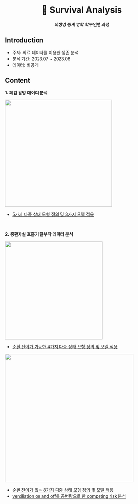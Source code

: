 <h1 align="center"> 🧪 Survival Analysis </h1>
<h4 align="center"> 의생명 통계 방학 학부인턴 과정 </h4>

## Introduction
* 주제: 의료 데이터를 이용한 생존 분석 
* 분석 기간: 2023.07 ~ 2023.08
* 데이터: 비공개

## Content
**1. 폐암 발병 데이터 분석**

<img src="https://github.com/daunJJ/Survival_Analysis/assets/109944763/8abdee83-dcc6-44dc-8bf3-7ea60fb442b3" width="350"/>

- [5가지 다중 상태 모형 정의 및 3가지 모델 적용](https://github.com/daunJJ/Survival_Analysis/blob/main/LungCancer.R) 

<br>

**2. 중환자실 호흡기 탈부착 데이터 분석**

<img src="https://github.com/daunJJ/Survival_Analysis/assets/109944763/653cbc75-5a1e-4d6f-a6ff-620dd5d11e9e" width="320"/>

- [순환 전이가 가능한 4가지 다중 상태 모형 정의 및 모델 적용](https://github.com/daunJJ/Survival_Analysis/blob/main/ventICU.R)


<img src="https://github.com/daunJJ/Survival_Analysis/assets/109944763/7cae6567-7305-4ec8-956d-552dc2660734" width="420"/>

- [순환 전이가 없는 8가지 다중 상태 모형 정의 및 모델 적용](https://github.com/daunJJ/Survival_Analysis/blob/main/ventICU.R)
- [ventiliation on and off를 공변량으로 한 competing risk 분석](https://github.com/daunJJ/Survival_Analysis/blob/main/ventICU.R)
